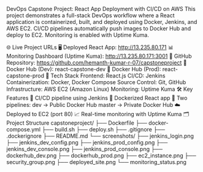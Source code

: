 DevOps Capstone Project: React App Deployment with CI/CD on AWS
This project demonstrates a full-stack DevOps workflow where a React application is containerized, built, and deployed using Docker, Jenkins, and AWS EC2. CI/CD pipelines automatically push images to Docker Hub and deploy to EC2. Monitoring is enabled with Uptime Kuma.

🌐 Live Project URLs
🖥️ Deployed React App: http://13.235.80.171
📊 Monitoring Dashboard (Uptime Kuma): http://13.235.80.171:3001
📁 GitHub Repository: https://github.com/hemanth-kumar-r-07/capstoneproject
🐳 Docker Hub (Dev): react-capstone-dev
🔐 Docker Hub (Prod): react-capstone-prod
🔧 Tech Stack
Frontend: React.js
CI/CD: Jenkins
Containerization: Docker, Docker Compose
Source Control: Git, GitHub
Infrastructure: AWS EC2 (Amazon Linux)
Monitoring: Uptime Kuma
🛠️ Key Features
🚀 CI/CD pipeline using Jenkins
🐳 Dockerized React app
🔄 Two pipelines:
dev → Public Docker Hub
master → Private Docker Hub
☁️ Deployed to EC2 (port 80)
📈 Real-time monitoring with Uptime Kuma
🗂️ Project Structure
capstoneproject/
├── Dockerfile
├── docker-compose.yml
├── build.sh
├── deploy.sh
├── .gitignore
├── .dockerignore
├── README.md
└── screenshots/
    ├── jenkins_login.png
    ├── jenkins_dev_config.png
    ├── jenkins_prod_config.png
    ├── jenkins_dev_console.png
    ├── jenkins_prod_console.png
    ├── dockerhub_dev.png
    ├── dockerhub_prod.png
    ├── ec2_instance.png
    ├── security_group.png
    ├── deployed_site.png
    └── monitoring_status.png

